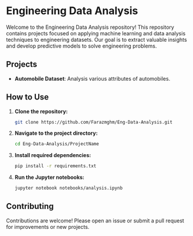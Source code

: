 # Engineering Data Analysis

Welcome to the Engineering Data Analysis repository! This repository contains projects focused on applying machine learning and data analysis techniques to engineering datasets. Our goal is to extract valuable insights and develop predictive models to solve engineering problems.

## Projects

- **Automobile Dataset**: Analysis various attributes of automobiles.

## How to Use

1. **Clone the repository:**
   ```bash
   git clone https://github.com/Farazmghm/Eng-Data-Analysis.git
   ```
2. **Navigate to the project directory:**
   ```bash
   cd Eng-Data-Analysis/ProjectName
   ```
3. **Install required dependencies:**
   ```bash
   pip install -r requirements.txt
   ```
4. **Run the Jupyter notebooks:**
   ```bash
   jupyter notebook notebooks/analysis.ipynb
   ```

## Contributing

Contributions are welcome! Please open an issue or submit a pull request for improvements or new projects.

